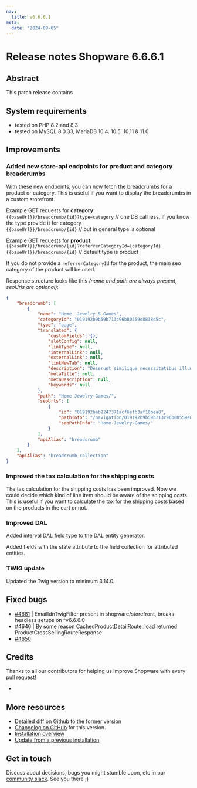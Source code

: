 ```yaml
---
nav:
  title: v6.6.6.1
meta:
  date: "2024-09-05"
---
```


# Release notes Shopware 6.6.6.1

## Abstract

This patch release contains

## System requirements

* tested on PHP 8.2 and 8.3
* tested on MySQL 8.0.33, MariaDB 10.4. 10.5, 10.11 & 11.0

## Improvements

### Added new store-api endpoints for product and category breadcrumbs
With these new endpoints, you can now fetch the breadcrumbs for a product or category. This is useful if you want to display the breadcrumbs in a custom storefront.

Example GET requests for **category**:  
`{{baseUrl}}/breadcrumb/{id}?type=category` // one DB call less, if you know the type provide it for category  
`{{baseUrl}}/breadcrumb/{id}` // but in general type is optional

Example GET requests for **product**:  
`{{baseUrl}}/breadcrumb/{id}?referrerCategoryId={categoryId}`  
`{{baseUrl}}/breadcrumb/{id}` // default type is product

If you do not provide a `referrerCategoryId` for the product, the main seo category of the product will be used.

Response structure looks like this _(name and path are always present, seoUrls are optional)_:
```json
{
    "breadcrumb": [
        {
            "name": "Home, Jewelry & Games",
            "categoryId": "019192b9b59b713c96b80559e8838d5c",
            "type": "page",
            "translated": {
                "customFields": {},
                "slotConfig": null,
                "linkType": null,
                "internalLink": null,
                "externalLink": null,
                "linkNewTab": null,
                "description": "Deserunt similique necessitatibus illum voluptatibus fugiat voluptatem ullam. Quia iste cum sequi qui.",
                "metaTitle": null,
                "metaDescription": null,
                "keywords": null
            },
            "path": "Home-Jewelry-Games/",
            "seoUrls": [
                {
                    "id": "019192bab2247371acf6efb3af10bea8",
                    "pathInfo": "/navigation/019192b9b59b713c96b80559e8838d5c",
                    "seoPathInfo": "Home-Jewelry-Games/"
                }
            ],
            "apiAlias": "breadcrumb"
        }
    ],
    "apiAlias": "breadcrumb_collection"
}
```

### Improved the tax calculation for the shipping costs
The tax calculation for the shipping costs has been improved. Now we could decide which kind of line item should be aware of the shipping costs. This is useful if you want to calculate the tax for the shipping costs based on the products in the cart or not.

### Improved DAL
Added interval DAL field type to the DAL entity generator.

Added fields with the state attribute to the field collection for attributed entities.

### TWIG update
Updated the Twig version to minimum 3.14.0.

## Fixed bugs

* [#4681](https://github.com/shopware/shopware/issues/4681) | EmailIdnTwigFilter present in shopware/storefront, breaks headless setups on ^v6.6.6.0
* [#4646](https://github.com/shopware/shopware/issues/4646) | By some reason CachedProductDetailRoute::load returned ProductCrossSellingRouteResponse
* [#4650](https://github.com/shopware/shopware/issues/4650)

## Credits

Thanks to all our contributors for helping us improve Shopware with every pull request!

* []()

## More resources

* [Detailed diff on Github](https://github.com/shopware/shopware/compare/v6.6.6.0...v6.6.6.1) to the former version
* [Changelog on GitHub](https://github.com/shopware/shopware/blob/v6.6.6.1/CHANGELOG.md) for this version.
* [Installation overview](https://developer.shopware.com/docs/guides/installation/)
* [Update from a previous installation](https://developer.shopware.com/docs/guides/installation/template.html#update-shopware)

## Get in touch

Discuss about decisions, bugs you might stumble upon, etc in our [community slack](https://slack.shopware.com). See you there ;)
